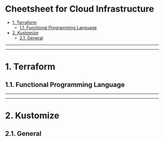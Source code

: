 # Cheetsheet for Cloud Infrastructure <!-- omit in toc -->
- [1. Terraform](#1-terraform)
  - [1.1. Functional Programming Language](#11-functional-programming-language)
- [2. Kustomize](#2-kustomize)
  - [2.1. General](#21-general)

---
---
# 1. Terraform
## 1.1. Functional Programming Language

---
---
# 2. Kustomize
## 2.1. General
